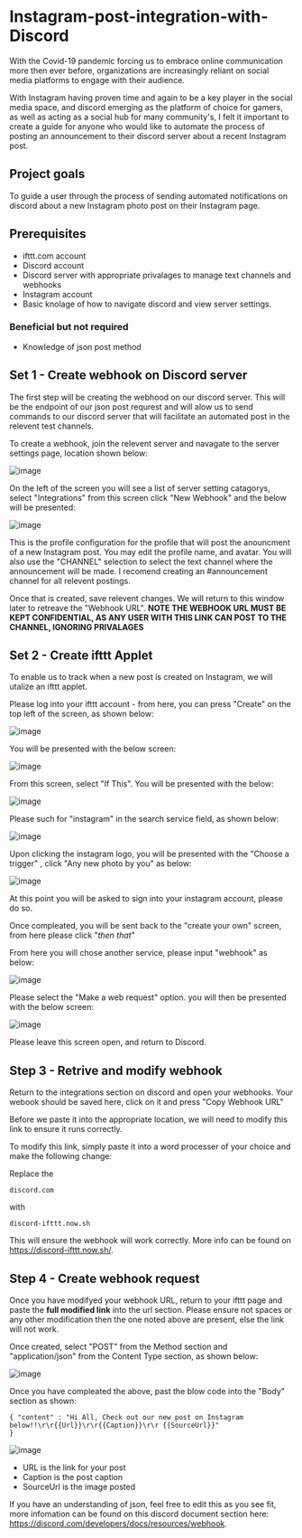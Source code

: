 # Instagram-post-integration-with-Discord
With the Covid-19 pandemic forcing us to embrace online communication more then ever before, organizations are increasingly reliant on social media platforms to engage with their audience.

With Instagram having proven time and again to be a key player in the social media space, and discord emerging as the platform of choice for gamers, as well as acting as a social hub for many community's, I felt it important to create a guide for anyone who would like to automate the process of posting an announcement to their discord server about a recent Instagram post.


## Project goals
To guide a user through the process of sending automated notifications on discord about a new Instagram photo post on their Instagram page.

## Prerequisites 
- ifttt.com account 
- Discord account
- Discord server with appropriate privalages to manage text channels and webhooks 
- Instagram account 
- Basic knolage of how to navigate discord and view server settings.

### Beneficial but not required
- Knowledge of json post method

## Set 1 - Create webhook on Discord server
The first step will be creating the webhood on our discord server. This will be the endpoint of our json post requrest and will alow us to send commands to our discord server that will facilitate an automated post in the relevent test channels. 

To create a webhook, join the relevent server and navagate to the server settings page, location shown below: 

![image](https://user-images.githubusercontent.com/79415636/110516955-22481880-8102-11eb-8d07-c7bd9476b8dd.png)

On the left of the screen you will see a list of server setting catagorys, select "Integrations" from this screen click "New Webhook" and the below will be presented: 

![image](https://user-images.githubusercontent.com/79415636/110517144-61766980-8102-11eb-9290-d53e23ed0023.png)

This is the profile configuration for the profile that will post the anouncment of a new Instagram post. You may edit the profile name, and avatar. You will also use the "CHANNEL" selection to select the text channel where the announcement will be made. I recomend creating an #announcement channel for all relevent postings. 

Once that is created, save relevent changes. We will return to this window later to retreave the "Webhook URL". **NOTE THE WEBHOOK URL MUST BE KEPT CONFIDENTIAL, AS ANY USER WITH THIS LINK CAN POST TO THE CHANNEL, IGNORING PRIVALAGES**

## Set 2 - Create ifttt Applet

To enable us to track when a new post is created on Instagram, we will utalize an ifttt applet. 

Please log into your ifttt account - from here, you can press "Create" on the top left of the screen, as shown below:

![image](https://user-images.githubusercontent.com/79415636/110518478-0ba2c100-8104-11eb-973c-4ac35bf802f5.png)

You will be presented with the below screen: 

![image](https://user-images.githubusercontent.com/79415636/110518842-89ff6300-8104-11eb-935f-75c4fb4e5c2c.png)

From this screen, select "If This". You will be presented with the below: 

![image](https://user-images.githubusercontent.com/79415636/110518902-a13e5080-8104-11eb-983e-1136540f44f4.png)

Please such for "instagram" in the search service field, as shown below:

![image](https://user-images.githubusercontent.com/79415636/110518993-badf9800-8104-11eb-8f45-898715b19d74.png)

Upon clicking the instagram logo, you will be presented with the "Choose a trigger" , click "Any new photo by you" as below: 

![image](https://user-images.githubusercontent.com/79415636/110519437-3a6d6700-8105-11eb-863f-cb2009b0c8eb.png)

At this point you will be asked to sign into your instagram account, please do so.

Once compleated, you will be sent back to the "create your own" screen, from here please click "*then that*" 

From here you will chose another service, please input "webhook" as below:

![image](https://user-images.githubusercontent.com/79415636/110519779-9f28c180-8105-11eb-89e2-16fb57f1f776.png)

Please select the "Make a web request" option. you will then be presented with the below screen: 

![image](https://user-images.githubusercontent.com/79415636/110520038-e44cf380-8105-11eb-9164-41c66f230564.png)

Please leave this screen open, and return to Discord. 

## Step 3 - Retrive and modify webhook

Return to the integrations section on discord and open your webhooks. Your webook should be saved here, click on it and press "Copy Webhook URL"

Before we paste it into the appropriate location, we will need to modify this link to ensure it runs correctly.

To modify this link, simply paste it into a word processer of your choice and make the following change:

Replace the 

```
discord.com
```
with

```
discord-ifttt.now.sh
```

This will ensure the webhook will work correctly. More info can be found on https://discord-ifttt.now.sh/.

## Step 4 - Create webhook request

Once you have modifyed your webhook URL, return to your ifttt page and paste the **full modified link** into the url section. Please ensure not spaces or any other modification then the one noted above are present, else the link will not work.

Once created, select "POST" from the Method section and "application/json" from the Content Type section, as shown below:

![image](https://user-images.githubusercontent.com/79415636/110521556-c97b7e80-8107-11eb-8070-aa5fd2c0aeff.png)

Once you have compleated the above, past the blow code into the "Body" section as shown: 

```
{ "content" : "Hi All, Check out our new post on Instagram below!!\r\r{{Url}}\r\r{{Caption}}\r\r {{SourceUrl}}"
}
```

![image](https://user-images.githubusercontent.com/79415636/110521692-f596ff80-8107-11eb-9e12-426ad930b9f1.png)

- URL is the link for your post
- Caption is the post caption
- SourceUrl is the image posted

If you have an understanding of json, feel free to edit this as you see fit, more infomation can be found on this discord document section here: https://discord.com/developers/docs/resources/webhook.

